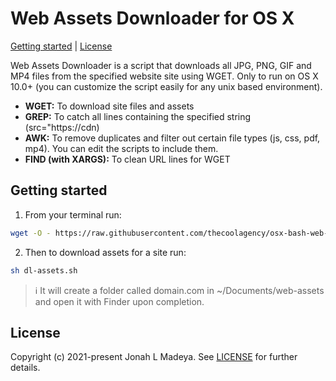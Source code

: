 # Web Assets Downloader for OS X

[Getting started](#getting-started) |
[License](#license)

Web Assets Downloader is a script that downloads all JPG, PNG, GIF and MP4 files from the specified website site using WGET. Only to run on OS X 10.0+ (you can customize the script easily for any unix based environment).

* **WGET:** To download site files and assets
* **GREP:** To catch all lines containing the specified string (src=\"https://cdn)
* **AWK:** To remove duplicates and filter out certain file types (js, css, pdf, mp4). You can edit the scripts to include them.
* **FIND (with XARGS):** To clean URL lines for WGET

## Getting started

1. From your terminal run:
``` sh
wget -O - https://raw.githubusercontent.com/thecoolagency/osx-bash-web-asset-downloader/main/install.sh | bash
```
2. Then to download assets for a site run:
``` sh
sh dl-assets.sh
```

>:information_source: It will create a folder called domain.com in ~/Documents/web-assets and open it with Finder upon completion.

## License

Copyright (c) 2021-present Jonah L Madeya. See [LICENSE](/LICENSE.md) for further details.

